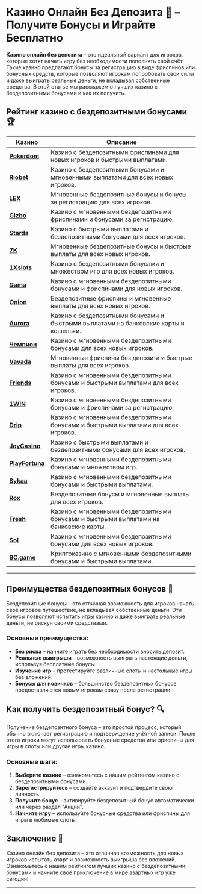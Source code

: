 # Казино Онлайн Без Депозита 🎁 – Получите Бонусы и Играйте Бесплатно

**Казино онлайн без депозита** – это идеальный вариант для игроков, которые хотят начать игру без необходимости пополнять свой счёт. Такие казино предлагают бонусы за регистрацию в виде фриспинов или бонусных средств, которые позволяют игрокам попробовать свои силы и даже выиграть реальные деньги, не вкладывая собственные средства. В этой статье мы расскажем о лучших казино с бездепозитными бонусами и как их получить.

## Рейтинг казино с бездепозитными бонусами 🏆

| Казино             | Описание                                                                                  |
|--------------------|-------------------------------------------------------------------------------------------|
| [**Pokerdom**](https://brandplay.link/4k77v2yx)      | Казино с бездепозитными фриспинами для новых игроков и быстрыми выплатами.             |
| [**Riobet**](https://brandplay.link/7xBLTPyj)        | Казино с бездепозитными бонусами и мгновенными выплатами для всех новых игроков.        |
| [**LEX**](https://brandplay.link/zW4hdDFV)           | Мгновенные бездепозитные бонусы и бонусы за регистрацию для всех игроков.              |
| [**Gizbo**](https://brandplay.link/bprXw4YV)         | Казино с мгновенными бездепозитными фриспинами и бонусами за регистрацию.               |
| [**Starda**](https://brandplay.link/fB7xwRFL)        | Казино с быстрыми выплатами и бездепозитными бонусами для всех игроков.                 |
| [**7K**](https://brandplay.link/BvQyFShp)            | Мгновенные бездепозитные бонусы и быстрые выплаты для всех новых игроков.               |
| [**1Xslots**](https://brandplay.link/hSB1khtr)       | Казино с бездепозитными бонусами и множеством игр для всех новых игроков.               |
| [**Gama**](https://brandplay.link/j6NMKsDz)          | Казино с мгновенными бездепозитными бонусами и фриспинами для новых игроков.            |
| [**Onion**](https://brandplay.link/zBGRVpQ9)         | Бездепозитные фриспины и мгновенные выплаты для всех новых игроков.                     |
| [**Aurora**](https://10trafic-stat2.com/click/668546556bcc6313411604bd/6766/13032/subaccount)        | Казино с бездепозитными бонусами и быстрыми выплатами на банковские карты и кошельки.  |
| [**Чемпион**](https://temon-gter.cfd/go/lRq?p80412p304504pcc44t17455)       | Казино с мгновенными бездепозитными бонусами для всех новых игроков.                    |
| [**Vavada**](https://vavadapartner.pro/?promo=ea5c9275-6854-4505-94fc-95ab18221945-linkb2)        | Мгновенные фриспины без депозита и быстрые выплаты для всех игроков.                    |
| [**Friends**](https://gofriends.run/linkb2)       | Казино с мгновенными бездепозитными бонусами и быстрыми выплатами для всех игроков.     |
| [**1WIN**](https://brandplay.link/smXVpBbG)          | Казино с мгновенными бездепозитными бонусами и фриспинами за регистрацию.               |
| [**Drip**](https://drp-ircp01.com/c07e6a3db)          | Казино с мгновенными бездепозитными бонусами и быстрыми выплатами для всех игроков.     |
| [**JoyCasino**](https://rpc30.call2me.pro/?/ru/registration?apkpop=0&partner=p24970p3291217pc98f)     | Казино с быстрыми выплатами и бездепозитными бонусами для всех игроков.                |
| [**PlayFortuna**](https://fortunapromo.net/alt/playfortuna/registration?0dc4a9362a71feb7e3f165fb8e766f70)   | Казино с мгновенными бездепозитными бонусами и множеством игр.                         |
| [**Sykaa**](https://s-two-way.com/?source=linkb2&pid=30697)         | Казино с мгновенными бездепозитными бонусами и быстрыми выплатами.                    |
| [**Rox**](https://rox-pvwfpjgcxe.com/cb1ee18a5)           | Бездепозитные бонусы и мгновенные выплаты для всех игроков.                            |
| [**Fresh**](https://fresh-eumwkxwao.com/c3f7b485d)         | Казино с мгновенными бездепозитными бонусами и быстрыми выплатами на банковские карты.  |
| [**Sol**](https://sol-mmtdzfbaco.com/cb2415bca)           | Казино с мгновенными бездепозитными бонусами для всех новых игроков.                   |
| [**BC.game**](https://partnerbcgame.com/dcc53d441)        | Криптоказино с мгновенными бездепозитными бонусами и быстрыми выплатами.               |

---

## Преимущества бездепозитных бонусов 🎁

Бездепозитные бонусы – это отличная возможность для игроков начать своё игровое путешествие, не вкладывая собственные деньги. Эти бонусы позволяют испытать игры казино и даже выиграть реальные деньги, не рискуя своими средствами. 

### Основные преимущества:

- **Без риска** – начните играть без необходимости вносить депозит.
- **Реальные выигрыши** – возможность выиграть настоящие деньги, используя бесплатные бонусы.
- **Изучение игр** – протестируйте различные слоты и настольные игры без вложений.
- **Бонусы для новичков** – большинство бездепозитных бонусов предоставляются новым игрокам сразу после регистрации.

## Как получить бездепозитный бонус? 🔍

Получение бездепозитного бонуса – это простой процесс, который обычно включает регистрацию и подтверждение учётной записи. После этого игроки могут использовать бонусные средства или фриспины для игры в слоты или другие игры казино.

### Основные шаги:

1. **Выберите казино** – ознакомьтесь с нашим рейтингом казино с бездепозитными бонусами.
2. **Зарегистрируйтесь** – создайте аккаунт и подтвердите свою личность.
3. **Получите бонус** – активируйте бездепозитный бонус автоматически или через раздел "Акции".
4. **Начните игру** – используйте бонусные средства или фриспины для игры в любимые слоты.

## Заключение 🎲

Казино онлайн без депозита – это отличная возможность для новых игроков испытать азарт и возможность выигрыша без вложений. Ознакомьтесь с нашим рейтингом лучших казино с бездепозитными бонусами и начните своё приключение в мире азартных игр уже сегодня!

---

